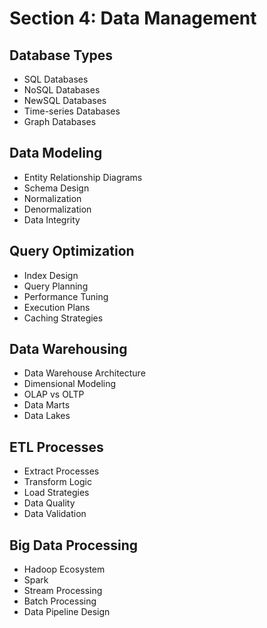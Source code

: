 # Section 4: Data Management
## Database Types
- SQL Databases
- NoSQL Databases
- NewSQL Databases
- Time-series Databases
- Graph Databases

## Data Modeling
- Entity Relationship Diagrams
- Schema Design
- Normalization
- Denormalization
- Data Integrity

## Query Optimization
- Index Design
- Query Planning
- Performance Tuning
- Execution Plans
- Caching Strategies

## Data Warehousing
- Data Warehouse Architecture
- Dimensional Modeling
- OLAP vs OLTP
- Data Marts
- Data Lakes

## ETL Processes
- Extract Processes
- Transform Logic
- Load Strategies
- Data Quality
- Data Validation

## Big Data Processing
- Hadoop Ecosystem
- Spark
- Stream Processing
- Batch Processing
- Data Pipeline Design